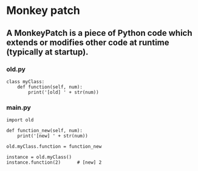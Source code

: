 # Monkey patch
## A MonkeyPatch is a piece of Python code which extends or modifies other code at runtime (typically at startup).

### old.py
```
class myClass:
    def function(self, num):
        print('[old] ' + str(num))
```
### main.py
```
import old

def function_new(self, num):
    print('[new] ' + str(num))

old.myClass.function = function_new

instance = old.myClass()
instance.function(2)      # [new] 2
```